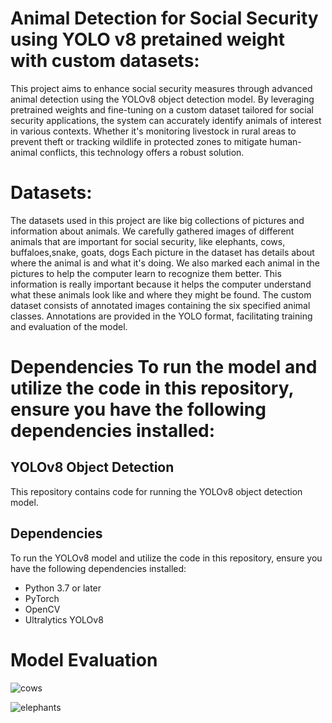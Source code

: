 # Animal Detection for Social Security using YOLO v8 pretained weight with custom datasets:

This project aims to enhance social security measures through advanced animal detection using the YOLOv8 object detection model. By leveraging pretrained weights and fine-tuning on a custom dataset tailored for social security applications, the system can accurately identify animals of interest in various contexts. Whether it's monitoring livestock in rural areas to prevent theft or tracking wildlife in protected zones to mitigate human-animal conflicts, this technology offers a robust solution.

# Datasets:

The datasets used in this project are like big collections of pictures and information about animals. We carefully gathered images of different animals that are important for social security, like elephants, cows, buffaloes,snake, goats, dogs Each picture in the dataset has details about where the animal is and what it's doing. We also marked each animal in the pictures to help the computer learn to recognize them better. This information is really important because it helps the computer understand what these animals look like and where they might be found. The custom dataset consists of annotated images containing the six specified animal classes. Annotations are provided in the YOLO format, facilitating training and evaluation of the model.

# Dependencies To run the model and utilize the code in this repository, ensure you have the following dependencies installed:

## YOLOv8 Object Detection

This repository contains code for running the YOLOv8 object detection model.

## Dependencies

To run the YOLOv8 model and utilize the code in this repository, ensure you have the following dependencies installed:

- Python 3.7 or later
- PyTorch
- OpenCV
- Ultralytics YOLOv8

# Model Evaluation

![cows](https://github.com/navin123456789/YOLO/assets/115971770/e2898b14-cec8-4976-ad22-bfb4279e0e52)

![elephants](https://github.com/navin123456789/YOLO/assets/115971770/f210c03b-2f0a-4b0b-9d8b-59c46db0a0f3)








